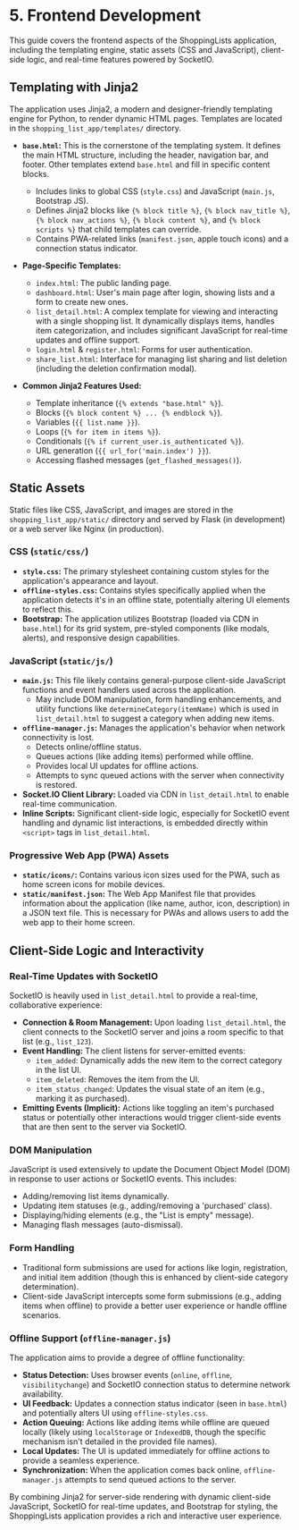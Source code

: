 # 5. Frontend Development

This guide covers the frontend aspects of the ShoppingLists application, including the templating engine, static assets (CSS and JavaScript), client-side logic, and real-time features powered by SocketIO.

## Templating with Jinja2

The application uses Jinja2, a modern and designer-friendly templating engine for Python, to render dynamic HTML pages. Templates are located in the `shopping_list_app/templates/` directory.

*   **`base.html`:** This is the cornerstone of the templating system. It defines the main HTML structure, including the header, navigation bar, and footer. Other templates extend `base.html` and fill in specific content blocks.
    *   Includes links to global CSS (`style.css`) and JavaScript (`main.js`, Bootstrap JS).
    *   Defines Jinja2 blocks like `{% block title %}`, `{% block nav_title %}`, `{% block nav_actions %}`, `{% block content %}`, and `{% block scripts %}` that child templates can override.
    *   Contains PWA-related links (`manifest.json`, apple touch icons) and a connection status indicator.

*   **Page-Specific Templates:**
    *   `index.html`: The public landing page.
    *   `dashboard.html`: User's main page after login, showing lists and a form to create new ones.
    *   `list_detail.html`: A complex template for viewing and interacting with a single shopping list. It dynamically displays items, handles item categorization, and includes significant JavaScript for real-time updates and offline support.
    *   `login.html` & `register.html`: Forms for user authentication.
    *   `share_list.html`: Interface for managing list sharing and list deletion (including the deletion confirmation modal).

*   **Common Jinja2 Features Used:**
    *   Template inheritance (`{% extends "base.html" %}`).
    *   Blocks (`{% block content %} ... {% endblock %}`).
    *   Variables (`{{ list.name }}`).
    *   Loops (`{% for item in items %}`).
    *   Conditionals (`{% if current_user.is_authenticated %}`).
    *   URL generation (`{{ url_for('main.index') }}`).
    *   Accessing flashed messages (`get_flashed_messages()`).

## Static Assets

Static files like CSS, JavaScript, and images are stored in the `shopping_list_app/static/` directory and served by Flask (in development) or a web server like Nginx (in production).

### CSS (`static/css/`)

*   **`style.css`:** The primary stylesheet containing custom styles for the application's appearance and layout.
*   **`offline-styles.css`:** Contains styles specifically applied when the application detects it's in an offline state, potentially altering UI elements to reflect this.
*   **Bootstrap:** The application utilizes Bootstrap (loaded via CDN in `base.html`) for its grid system, pre-styled components (like modals, alerts), and responsive design capabilities.

### JavaScript (`static/js/`)

*   **`main.js`:** This file likely contains general-purpose client-side JavaScript functions and event handlers used across the application.
    *   May include DOM manipulation, form handling enhancements, and utility functions like `determineCategory(itemName)` which is used in `list_detail.html` to suggest a category when adding new items.
*   **`offline-manager.js`:** Manages the application's behavior when network connectivity is lost.
    *   Detects online/offline status.
    *   Queues actions (like adding items) performed while offline.
    *   Provides local UI updates for offline actions.
    *   Attempts to sync queued actions with the server when connectivity is restored.
*   **Socket.IO Client Library:** Loaded via CDN in `list_detail.html` to enable real-time communication.
*   **Inline Scripts:** Significant client-side logic, especially for SocketIO event handling and dynamic list interactions, is embedded directly within `<script>` tags in `list_detail.html`.

### Progressive Web App (PWA) Assets

*   **`static/icons/`:** Contains various icon sizes used for the PWA, such as home screen icons for mobile devices.
*   **`static/manifest.json`:** The Web App Manifest file that provides information about the application (like name, author, icon, description) in a JSON text file. This is necessary for PWAs and allows users to add the web app to their home screen.

## Client-Side Logic and Interactivity

### Real-Time Updates with SocketIO

SocketIO is heavily used in `list_detail.html` to provide a real-time, collaborative experience:

*   **Connection & Room Management:** Upon loading `list_detail.html`, the client connects to the SocketIO server and joins a room specific to that list (e.g., `list_123`).
*   **Event Handling:** The client listens for server-emitted events:
    *   `item_added`: Dynamically adds the new item to the correct category in the list UI.
    *   `item_deleted`: Removes the item from the UI.
    *   `item_status_changed`: Updates the visual state of an item (e.g., marking it as purchased).
*   **Emitting Events (Implicit):** Actions like toggling an item's purchased status or potentially other interactions would trigger client-side events that are then sent to the server via SocketIO.

### DOM Manipulation

JavaScript is used extensively to update the Document Object Model (DOM) in response to user actions or SocketIO events. This includes:

*   Adding/removing list items dynamically.
*   Updating item statuses (e.g., adding/removing a 'purchased' class).
*   Displaying/hiding elements (e.g., the "List is empty" message).
*   Managing flash messages (auto-dismissal).

### Form Handling

*   Traditional form submissions are used for actions like login, registration, and initial item addition (though this is enhanced by client-side category determination).
*   Client-side JavaScript intercepts some form submissions (e.g., adding items when offline) to provide a better user experience or handle offline scenarios.

### Offline Support (`offline-manager.js`)

The application aims to provide a degree of offline functionality:

*   **Status Detection:** Uses browser events (`online`, `offline`, `visibilitychange`) and SocketIO connection status to determine network availability.
*   **UI Feedback:** Updates a connection status indicator (seen in `base.html`) and potentially alters UI using `offline-styles.css`.
*   **Action Queuing:** Actions like adding items while offline are queued locally (likely using `localStorage` or `IndexedDB`, though the specific mechanism isn't detailed in the provided file names).
*   **Local Updates:** The UI is updated immediately for offline actions to provide a seamless experience.
*   **Synchronization:** When the application comes back online, `offline-manager.js` attempts to send queued actions to the server.

By combining Jinja2 for server-side rendering with dynamic client-side JavaScript, SocketIO for real-time updates, and Bootstrap for styling, the ShoppingLists application provides a rich and interactive user experience.
